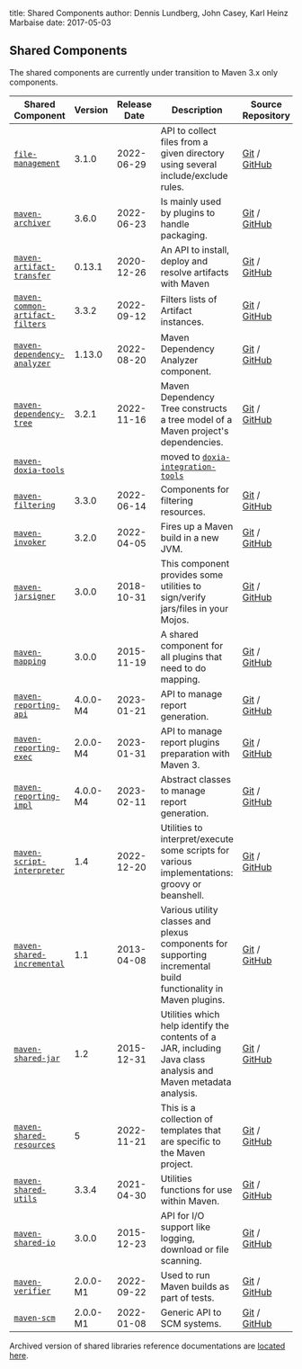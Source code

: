 title: Shared Components
author: Dennis Lundberg, John Casey, Karl Heinz Marbaise
date: 2017-05-03

<!--
Licensed to the Apache Software Foundation (ASF) under one
or more contributor license agreements.  See the NOTICE file
distributed with this work for additional information
regarding copyright ownership.  The ASF licenses this file
to you under the Apache License, Version 2.0 (the
"License"); you may not use this file except in compliance
with the License.  You may obtain a copy of the License at

    http://www.apache.org/licenses/LICENSE-2.0

Unless required by applicable law or agreed to in writing,
software distributed under the License is distributed on an
"AS IS" BASIS, WITHOUT WARRANTIES OR CONDITIONS OF ANY
KIND, either express or implied.  See the License for the
specific language governing permissions and limitations
under the License.
-->
## Shared Components


 The shared components are currently under transition to Maven 3.x only components.


| **Shared Component** | **Version** | **Release Date** | **Description** | **Source Repository** | **Issue Tracking** | 
| -------------------- | ----------- | ---------------- | --------------- | --------------------- | ----------------- | 
| [`file-management`](/shared/file-management/)                             | 3.1.0 | 2022-06-29 | API to collect files from a given directory using several include/exclude rules. | [Git](https://gitbox.apache.org/repos/asf/maven-file-management.git) / [GitHub](https://github.com/apache/maven-file-management/) | [JIRA](https://issues.apache.org/jira/issues/?jql=project=MSHARED%20AND%20status!=Closed%20AND%20component=file-management) | 
| [`maven-archiver`](/shared/maven-archiver/)                               | 3.6.0 | 2022-06-23 | Is mainly used by plugins to handle packaging. | [Git](https://gitbox.apache.org/repos/asf/maven-archiver.git) / [GitHub](https://github.com/apache/maven-archiver/) | [JIRA](https://issues.apache.org/jira/issues/?jql=project=MSHARED%20AND%20status!=Closed%20AND%20component=maven-archiver) | 
| [`maven-artifact-transfer`](/shared/maven-artifact-transfer/)             | 0.13.1 | 2020-12-26 | An API to install, deploy and resolve artifacts with Maven | [Git](https://gitbox.apache.org/repos/asf/maven-artifact-transfer.git) / [GitHub](https://github.com/apache/maven-artifact-transfer/) | [JIRA](https://issues.apache.org/jira/issues/?jql=project=MSHARED%20AND%20status!=Closed%20AND%20component=maven-artifact-transfer) | 
| [`maven-common-artifact-filters`](/shared/maven-common-artifact-filters/) | 3.3.2 | 2022-09-12 | Filters lists of Artifact instances. | [Git](https://gitbox.apache.org/repos/asf/maven-common-artifact-filters.git) / [GitHub](https://github.com/apache/maven-common-artifact-filters/) | [JIRA](https://issues.apache.org/jira/issues/?jql=project=MSHARED%20AND%20status!=Closed%20AND%20component=maven-common-artifact-filters) | 
| [`maven-dependency-analyzer`](/shared/maven-dependency-analyzer/)         | 1.13.0 | 2022-08-20 | Maven Dependency Analyzer component. | [Git](https://gitbox.apache.org/repos/asf/maven-dependency-analyzer.git) / [GitHub](https://github.com/apache/maven-dependency-analyzer/) | [JIRA](https://issues.apache.org/jira/issues/?jql=project=MSHARED%20AND%20status!=Closed%20AND%20component=maven-dependency-analyzer) | 
| [`maven-dependency-tree`](/shared/maven-dependency-tree/)                 | 3.2.1 | 2022-11-16 | Maven Dependency Tree constructs a tree model of a Maven project's dependencies. | [Git](https://gitbox.apache.org/repos/asf/maven-dependency-tree.git) / [GitHub](https://github.com/apache/maven-dependency-tree/) | [JIRA](https://issues.apache.org/jira/issues/?jql=project=MSHARED%20AND%20status!=Closed%20AND%20component=maven-dependency-tree) | 
| [`maven-doxia-tools`](/doxia/doxia-sitetools/doxia-integration-tools/)    |       |            | moved to [`doxia-integration-tools`](/doxia/doxia-sitetools/doxia-integration-tools/) |  |  | 
| [`maven-filtering`](/shared/maven-filtering/)                             | 3.3.0 | 2022-06-14 | Components for filtering resources. | [Git](https://gitbox.apache.org/repos/asf/maven-filtering.git) / [GitHub](https://github.com/apache/maven-filtering/) | [JIRA](https://issues.apache.org/jira/issues/?jql=project=MSHARED%20AND%20status!=Closed%20AND%20component=maven-filtering) | 
| [`maven-invoker`](/shared/maven-invoker/)                                 | 3.2.0 | 2022-04-05 | Fires up a Maven build in a new JVM. | [Git](https://gitbox.apache.org/repos/asf/maven-invoker.git) / [GitHub](https://github.com/apache/maven-invoker/) | [JIRA](https://issues.apache.org/jira/issues/?jql=project=MSHARED%20AND%20status!=Closed%20AND%20component=maven-invoker) | 
| [`maven-jarsigner`](/shared/maven-jarsigner/)                             | 3.0.0 | 2018-10-31 | This component provides some utilities to sign/verify jars/files in your Mojos. | [Git](https://gitbox.apache.org/repos/asf/maven-jarsigner.git) / [GitHub](https://github.com/apache/maven-jarsigner/) | [JIRA](https://issues.apache.org/jira/issues/?jql=project=MSHARED%20AND%20status!=Closed%20AND%20component=maven-jarsigner) | 
| [`maven-mapping`](/shared/maven-mapping/)                                 | 3.0.0 | 2015-11-19 | A shared component for all plugins that need to do mapping. | [Git](https://gitbox.apache.org/repos/asf/maven-mapping.git) / [GitHub](https://github.com/apache/maven-mapping/) | [JIRA](https://issues.apache.org/jira/issues/?jql=project=MSHARED%20AND%20status!=Closed%20AND%20component=maven-mapping) | 
| [`maven-reporting-api`](/shared/maven-reporting-api/)                     | 4.0.0-M4 | 2023-01-21 | API to manage report generation. | [Git](https://gitbox.apache.org/repos/asf/maven-reporting-api.git) / [GitHub](https://github.com/apache/maven-reporting-api/) | [JIRA](https://issues.apache.org/jira/issues/?jql=project=MSHARED%20AND%20status!=Closed%20AND%20component=maven-reporting-api) | 
| [`maven-reporting-exec`](/shared/maven-reporting-exec/)                   | 2.0.0-M4 | 2023-01-31 | API to manage report plugins preparation with Maven 3. | [Git](https://gitbox.apache.org/repos/asf/maven-reporting-exec.git) / [GitHub](https://github.com/apache/maven-reporting-exec/) | [JIRA](https://issues.apache.org/jira/issues/?jql=project=MSHARED%20AND%20status!=Closed%20AND%20component=maven-reporting-exec) | 
| [`maven-reporting-impl`](/shared/maven-reporting-impl/)                   | 4.0.0-M4 | 2023-02-11 | Abstract classes to manage report generation. | [Git](https://gitbox.apache.org/repos/asf/maven-reporting-impl.git) / [GitHub](https://github.com/apache/maven-reporting-impl/) | [JIRA](https://issues.apache.org/jira/issues/?jql=project=MSHARED%20AND%20status!=Closed%20AND%20component=maven-reporting-impl) | 
| [`maven-script-interpreter`](/shared/maven-script-interpreter/)           | 1.4 | 2022-12-20 | Utilities to interpret/execute some scripts for various implementations: groovy or beanshell. | [Git](https://gitbox.apache.org/repos/asf/maven-script-interpreter.git) / [GitHub](https://github.com/apache/maven-script-interpreter/) | [JIRA](https://issues.apache.org/jira/issues/?jql=project=MSHARED%20AND%20status!=Closed%20AND%20component=maven-script-interpreter) | 
| [`maven-shared-incremental`](/shared/maven-shared-incremental/)            | 1.1 | 2013-04-08 | Various utility classes and plexus components for supporting incremental build functionality in Maven plugins. | [Git](https://gitbox.apache.org/repos/asf/maven-shared-incremental.git) / [GitHub](https://github.com/apache/maven-shared-incremental/) | [JIRA](https://issues.apache.org/jira/issues/?jql=project=MSHARED%20AND%20status!=Closed%20AND%20component=maven-shared-incremental) | 
| [`maven-shared-jar`](/shared/maven-shared-jar/)                            | 1.2 | 2015-12-31 | Utilities which help identify the contents of a JAR, including Java class analysis and Maven metadata analysis. | [Git](https://gitbox.apache.org/repos/asf/maven-shared-jar.git) / [GitHub](https://github.com/apache/maven-shared-jar/) | [JIRA](https://issues.apache.org/jira/issues/?jql=project=MSHARED%20AND%20status!=Closed%20AND%20component=maven-shared-jar) | 
| [`maven-shared-resources`](/shared/maven-shared-resources/)                | 5 | 2022-11-21 | This is a collection of templates that are specific to the Maven project. | [Git](https://gitbox.apache.org/repos/asf/maven-shared-resources.git) / [GitHub](https://github.com/apache/maven-shared-resources/) | [JIRA](https://issues.apache.org/jira/issues/?jql=project=MSHARED%20AND%20status!=Closed%20AND%20component=maven-shared-resources) | 
| [`maven-shared-utils`](/shared/maven-shared-utils/)                        | 3.3.4 | 2021-04-30 | Utilities functions for use within Maven. | [Git](https://gitbox.apache.org/repos/asf/maven-shared-utils.git) / [GitHub](https://github.com/apache/maven-shared-utils/) | [JIRA](https://issues.apache.org/jira/issues/?jql=project=MSHARED%20AND%20status!=Closed%20AND%20component=maven-shared-utils) | 
| [`maven-shared-io`](/shared/maven-shared-io/)                              | 3.0.0 | 2015-12-23 | API for I/O support like logging, download or file scanning. | [Git](https://gitbox.apache.org/repos/asf/maven-shared-io.git) / [GitHub](https://github.com/apache/maven-shared-io/) | [JIRA](https://issues.apache.org/jira/issues/?jql=project=MSHARED%20AND%20status!=Closed%20AND%20component=maven-shared-io) | 
| [`maven-verifier`](/shared/maven-verifier/)                                | 2.0.0-M1 | 2022-09-22 | Used to run Maven builds as part of tests. | [Git](https://gitbox.apache.org/repos/asf/maven-verifier.git) / [GitHub](https://github.com/apache/maven-verifier/) | [JIRA](https://issues.apache.org/jira/issues/?jql=project=MSHARED%20AND%20status!=Closed%20AND%20component=maven-verifier) | 
| [`maven-scm`](/scm/)                                                       | 2.0.0-M1 | 2022-01-08 | Generic API to SCM systems. | [Git](https://gitbox.apache.org/repos/asf/maven-scm.git) / [GitHub](https://github.com/apache/maven-scm/) | [JIRA](https://issues.apache.org/jira/browse/SCM) | 

 Archived version of shared libraries reference documentations are [located here](../shared-archives/).


